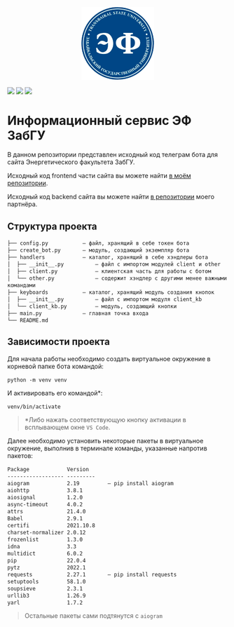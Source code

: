 <p align="center" width="100%">
    <img width="33%" src="https://raw.githubusercontent.com/LevasyukDY/EnergyFacultyWebsite/main/src/assets/logo.png"> 
</p>

![](https://img.shields.io/github/languages/code-size/LevasyukDY/EnergyFacultyTelegramBot) 
![](https://img.shields.io/github/commit-activity/w/LevasyukDY/EnergyFacultyTelegramBot)
![](https://img.shields.io/github/last-commit/LevasyukDY/EnergyFacultyTelegramBot)

# Информационный сервис ЭФ ЗабГУ

В данном репозитории представлен исходный код телеграм бота для сайта Энергетического факультета ЗабГУ.

Исходный код frontend части сайта вы можете найти [в моём репозитории](https://github.com/LevasyukDY/EnergyFacultyWebsite).

Исходный код backend сайта вы можете найти [в репозитории](https://github.com/TseplyaevAF/energy_faculty) моего партнёра.

## Структура проекта

```
├── config.py           – файл, хранящий в себе токен бота
├── create_bot.py       – модуль, создающий экземпляр бота
├── handlers            – каталог, хранящий в себе хэндлеры бота
│  ├── __init__.py          – файл с импортом модулей client и other
│  ├── client.py            – клиентская часть для работы с ботом
│  └── other.py             – содержит хэндлер с другими менее важными командами
├── keyboards           – каталог, хранящий модуль создания кнопок
│  ├── __init__.py          – файл с импортом модуля client_kb
│  └── client_kb.py         – модуль, создающий кнопки
├── main.py             – главная точка входа
└── README.md
```

## Зависимости проекта

Для начала работы необходимо создать виртуальное окружение в корневой папке бота командой:

```
python -m venv venv
```

И активировать его командой*:

```
venv/bin/activate
```

> *Либо нажать соответствующую кнопку активации в всплывающем окне ```VS Code```.

Далее необходимо установить некоторые пакеты в виртуальное окружение, выполнив в терминале команды, указанные напротив пакетов:

```
Package            Version
------------------ ---------
aiogram            2.19         – pip install aiogram
aiohttp            3.8.1
aiosignal          1.2.0
async-timeout      4.0.2
attrs              21.4.0
Babel              2.9.1
certifi            2021.10.8
charset-normalizer 2.0.12
frozenlist         1.3.0
idna               3.3
multidict          6.0.2
pip                22.0.4
pytz               2022.1
requests           2.27.1       – pip install requests
setuptools         58.1.0
soupsieve          2.3.1
urllib3            1.26.9
yarl               1.7.2
```
> Остальные пакеты сами подтянутся с ```aiogram```
